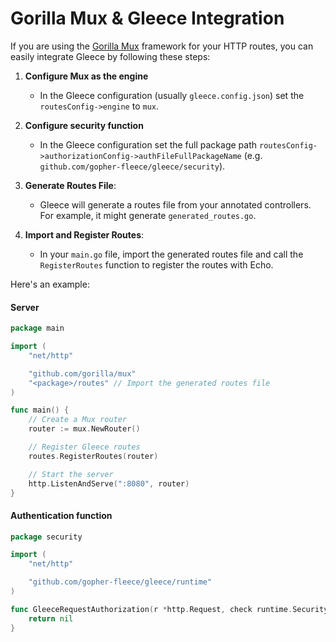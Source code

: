 # Gorilla Mux & Gleece Integration
If you are using the [Gorilla Mux](https://github.com/gorilla/mux) framework for your HTTP routes, you can easily integrate Gleece by following these steps:

1. **Configure Mux as the engine**
   - In the Gleece configuration (usually `gleece.config.json`) set the `routesConfig->engine` to `mux`.

2. **Configure security function**
   - In the Gleece configuration set the full package path `routesConfig->authorizationConfig->authFileFullPackageName` (e.g. `github.com/gopher-fleece/gleece/security`).

3. **Generate Routes File**:  
   - Gleece will generate a routes file from your annotated controllers. For example, it might generate `generated_routes.go`.

4. **Import and Register Routes**:  
   - In your `main.go` file, import the generated routes file and call the `RegisterRoutes` function to register the routes with Echo.


Here's an example:

#### Server
```go
package main

import (
	"net/http"

    "github.com/gorilla/mux"
    "<package>/routes" // Import the generated routes file
)

func main() {
    // Create a Mux router
    router := mux.NewRouter()

    // Register Gleece routes
    routes.RegisterRoutes(router)

    // Start the server
    http.ListenAndServe(":8080", router)
}
```

#### Authentication function
```go
package security

import (
	"net/http"

	"github.com/gopher-fleece/gleece/runtime"
)

func GleeceRequestAuthorization(r *http.Request, check runtime.SecurityCheck) *runtime.SecurityError {
	return nil
}
```